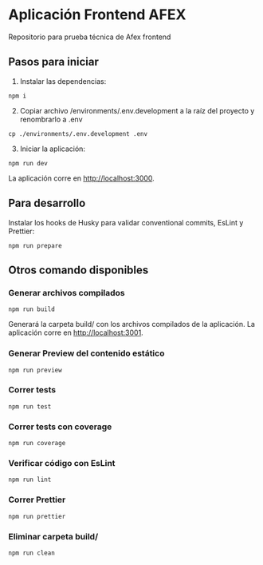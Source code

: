 # Aplicación Frontend AFEX
Repositorio para prueba técnica de Afex frontend


## Pasos para iniciar
1. Instalar las dependencias:
```
npm i
```

2. Copiar archivo /environments/.env.development a la raíz del proyecto y renombrarlo a .env
```
cp ./environments/.env.development .env
```

3. Iniciar la aplicación:
```
npm run dev
```

La aplicación corre en [http://localhost:3000](http://localhost:3000).




## Para desarrollo

Instalar los hooks de Husky para validar conventional commits, EsLint y Prettier:
```
npm run prepare
```



## Otros comando disponibles


### Generar archivos compilados
```
npm run build
```

Generará la carpeta build/ con los archivos compilados de la aplicación. La aplicación corre en [http://localhost:3001](http://localhost:3001).



### Generar Preview del contenido estático
```
npm run preview
```


### Correr tests
```
npm run test
```


### Correr tests con coverage
```
npm run coverage
```


### Verificar código con EsLint
```
npm run lint
```


### Correr Prettier
```
npm run prettier
```


### Eliminar carpeta build/
```
npm run clean
```